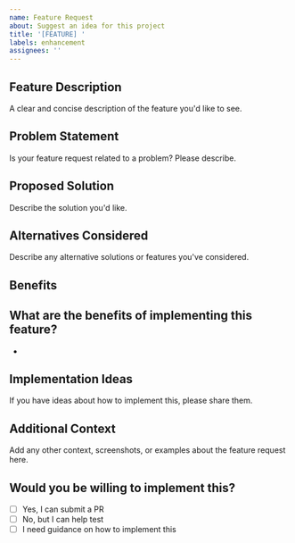 ```yaml
---
name: Feature Request
about: Suggest an idea for this project
title: '[FEATURE] '
labels: enhancement
assignees: ''
---
```


## Feature Description

A clear and concise description of the feature you'd like to see.

## Problem Statement

Is your feature request related to a problem? Please describe.
<!-- e.g., I'm always frustrated when [...] -->

## Proposed Solution

Describe the solution you'd like.

## Alternatives Considered

Describe any alternative solutions or features you've considered.

## Benefits

What are the benefits of implementing this feature?
- 
- 

## Implementation Ideas

If you have ideas about how to implement this, please share them.

## Additional Context

Add any other context, screenshots, or examples about the feature request here.

## Would you be willing to implement this?

- [ ] Yes, I can submit a PR
- [ ] No, but I can help test
- [ ] I need guidance on how to implement this

